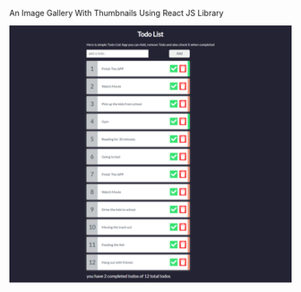 An Image Gallery With Thumbnails Using React JS Library

<img src="./preview-image.png" raw=true style="margin-right: 10px;"/>